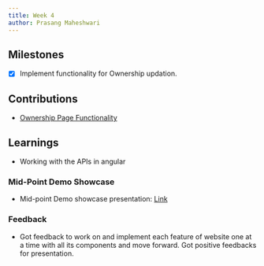 ```yaml
---
title: Week 4
author: Prasang Maheshwari
---
```


## Milestones
- [x] Implement functionality for Ownership updation.

## Contributions
- [Ownership Page Functionality](https://github.com/Sunbird-RC/Admin-Portal/pull/103)

## Learnings
- Working with the APIs in angular

### Mid-Point Demo Showcase
- Mid-point Demo showcase presentation: [Link](https://docs.google.com/presentation/d/1IpR31bYUWs1vUvJhjerjuMpauPA1VihN/edit#slide=id.p1)

### Feedback
- Got feedback to work on and implement each feature of website one at a time with all its components and move forward. Got positive feedbacks for presentation. 